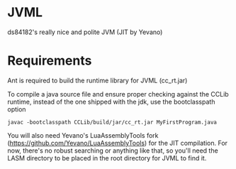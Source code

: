 JVML
====

ds84182's really nice and polite JVM
(JIT by Yevano)


Requirements
====

Ant is required to build the runtime library for JVML (cc_rt.jar)

To compile a java source file and ensure proper checking against the CCLib runtime, instead of the one shipped with the jdk, use the bootclasspath option

```
javac -bootclasspath CCLib/build/jar/cc_rt.jar MyFirstProgram.java
```

You will also need Yevano's LuaAssemblyTools fork (https://github.com/Yevano/LuaAssemblyTools) for the JIT compilation. For now, there's no robust searching or anything like that, so you'll need the LASM directory to be placed in the root directory for JVML to find it.
